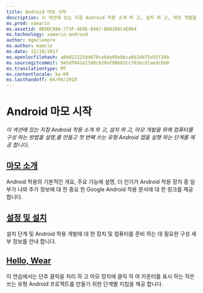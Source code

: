 ```yaml
---
title: Android 마모 시작
description: 이 섹션에 있는 지침 Android 착용 소개 하 고, 설치 하 고, 마모 개발을 위해 컴퓨터를 구성 하는 방법을 설명,를 만들고 첫 번째 쓰는 유형 Android 앱을 실행 하는 단계를 제공 합니다.
ms.prod: xamarin
ms.assetid: 8B9DC98A-773F-4E06-84A7-BA8208C4E864
ms.technology: xamarin-android
author: mgmclemore
ms.author: mamcle
ms.date: 12/18/2017
ms.openlocfilehash: a0b022225dd670ca6da09abbca6b3db75a55f38b
ms.sourcegitcommit: 945df041e2180cb20af08b83cc703ecd1aedc6b0
ms.translationtype: MT
ms.contentlocale: ko-KR
ms.lasthandoff: 04/04/2018
---
```

# <a name="getting-started-with-android-wear"></a>Android 마모 시작

_이 섹션에 있는 지침 Android 착용 소개 하 고, 설치 하 고, 마모 개발을 위해 컴퓨터를 구성 하는 방법을 설명,를 만들고 첫 번째 쓰는 유형 Android 앱을 실행 하는 단계를 제공 합니다._

## <a name="introduction-to-wearandroidwearget-startedintro-to-wearmd"></a>[마모 소개](~/android/wear/get-started/intro-to-wear.md)

Android 착용의 기본적인 개요, 주요 기능에 설명, 더 인기가 Android 착용 장치 중 일부가 나와 추가 정보에 대 한 중요 한 Google Android 착용 문서에 대 한 링크를 제공 합니다.

## <a name="setup--installationandroidwearget-startedinstallationmd"></a>[설정 및 설치](~/android/wear/get-started/installation.md)

설치 단계 및 Android 착용 개발에 대 한 장치 및 컴퓨터를 준비 하는 데 필요한 구성 세부 정보를 안내 합니다.

## <a name="hello-wearandroidwearget-startedhello-wearmd"></a>[Hello, Wear](~/android/wear/get-started/hello-wear.md)

이 연습에서는 단추 클릭을 처리 하 고 마모 장치에 클릭 하 여 카운터를 표시 하는 작은 쓰는 유형 Android 프로젝트를 만들기 위한 단계별 지침을 제공 합니다.

